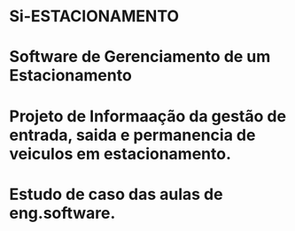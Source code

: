 # Si-ESTACIONAMENTO
# Software de Gerenciamento de um Estacionamento 
# Projeto de Informaação da gestão de entrada, saida e permanencia de veiculos em estacionamento.
# Estudo de caso das aulas de eng.software.                                                                     
